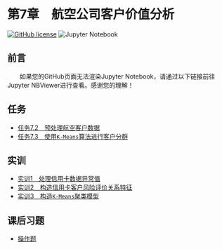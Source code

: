 # 第7章　航空公司客户价值分析

[![GitHub license](https://img.shields.io/github/license/Dragon1573/Revision-3A?label=License)](https://github.com/Dragon1573/Revision-3A/blob/master/LICENSE)
![Jupyter Notebook](https://img.shields.io/badge/Jupyter%20Notebook-Support-informational?logo=jupyter&style=flat)

## 前言

&emsp;&emsp;如果您的GitHub页面无法渲染Jupyter Notebook，请通过以下链接前往Jupyter NBViewer进行查看。感谢您的理解！

## 任务

- [任务7.2　预处理航空客户数据](https://nbviewer.jupyter.org/github/Dragon1573/Revision-3A/blob/master/Data_Analysis/Chapter7/Chapter7-2.ipynb)
- [任务7.3　使用`K-Means`算法进行客户分群](https://nbviewer.jupyter.org/github/Dragon1573/Revision-3A/blob/master/Data_Analysis/Chapter7/Chapter7-3.ipynb)

## 实训

- [实训1　处理信用卡数据异常值](https://nbviewer.jupyter.org/github/Dragon1573/Revision-3A/blob/master/Data_Analysis/Chapter7/Train7-1.ipynb)
- [实训2　构造信用卡客户风险评价关系特征](https://nbviewer.jupyter.org/github/Dragon1573/Revision-3A/blob/master/Data_Analysis/Chapter7/Train7-2.ipynb)
- [实训3　构造`K-Means`聚类模型](https://nbviewer.jupyter.org/github/Dragon1573/Revision-3A/blob/master/Data_Analysis/Chapter7/Train7-3.ipynb)

## 课后习题

- [操作题](https://nbviewer.jupyter.org/github/Dragon1573/Revision-3A/blob/master/Data_Analysis/Chapter7/Quiz7.ipynb)